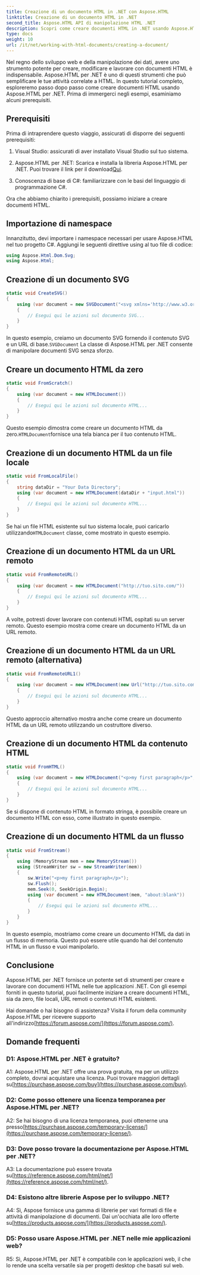 ```yaml
---
title: Creazione di un documento HTML in .NET con Aspose.HTML
linktitle: Creazione di un documento HTML in .NET
second_title: Aspose.HTML API di manipolazione HTML .NET
description: Scopri come creare documenti HTML in .NET usando Aspose.HTML, da zero o da URL. Un tutorial completo per sviluppatori web.
type: docs
weight: 10
url: /it/net/working-with-html-documents/creating-a-document/
---
```


Nel regno dello sviluppo web e della manipolazione dei dati, avere uno strumento potente per creare, modificare e lavorare con documenti HTML è indispensabile. Aspose.HTML per .NET è uno di questi strumenti che può semplificare le tue attività correlate a HTML. In questo tutorial completo, esploreremo passo dopo passo come creare documenti HTML usando Aspose.HTML per .NET. Prima di immergerci negli esempi, esaminiamo alcuni prerequisiti.

## Prerequisiti

Prima di intraprendere questo viaggio, assicurati di disporre dei seguenti prerequisiti:

1. Visual Studio: assicurati di aver installato Visual Studio sul tuo sistema.

2. Aspose.HTML per .NET: Scarica e installa la libreria Aspose.HTML per .NET. Puoi trovare il link per il download[Qui](https://releases.aspose.com/html/net/).

3. Conoscenza di base di C#: familiarizzare con le basi del linguaggio di programmazione C#.

Ora che abbiamo chiarito i prerequisiti, possiamo iniziare a creare documenti HTML.

## Importazione di namespace

Innanzitutto, devi importare i namespace necessari per usare Aspose.HTML nel tuo progetto C#. Aggiungi le seguenti direttive using al tuo file di codice:

```csharp
using Aspose.Html.Dom.Svg;
using Aspose.Html;
```

## Creazione di un documento SVG

```csharp
static void CreateSVG()
{
    using (var document = new SVGDocument("<svg xmlns='http://www.w3.org/2000/svg'><circle cx='50' cy='50' r='40'/></svg>", "about:blank"))
    {
        // Esegui qui le azioni sul documento SVG...
    }
}
```

 In questo esempio, creiamo un documento SVG fornendo il contenuto SVG e un URL di base.`SVGDocument` La classe di Aspose.HTML per .NET consente di manipolare documenti SVG senza sforzo.

## Creare un documento HTML da zero

```csharp
static void FromScratch()
{
    using (var document = new HTMLDocument())
    {
        // Esegui qui le azioni sul documento HTML...
    }
}
```

 Questo esempio dimostra come creare un documento HTML da zero.`HTMLDocument`fornisce una tela bianca per il tuo contenuto HTML.

## Creazione di un documento HTML da un file locale

```csharp
static void FromLocalFile()
{
    string dataDir = "Your Data Directory";
    using (var document = new HTMLDocument(dataDir + "input.html"))
    {
        // Esegui qui le azioni sul documento HTML...
    }
}
```

 Se hai un file HTML esistente sul tuo sistema locale, puoi caricarlo utilizzando`HTMLDocument` classe, come mostrato in questo esempio.

## Creazione di un documento HTML da un URL remoto

```csharp
static void FromRemoteURL()
{
    using (var document = new HTMLDocument("http://tuo.sito.com/"))
    {
        // Esegui qui le azioni sul documento HTML...
    }
}
```

A volte, potresti dover lavorare con contenuti HTML ospitati su un server remoto. Questo esempio mostra come creare un documento HTML da un URL remoto.

## Creazione di un documento HTML da un URL remoto (alternativa)

```csharp
static void FromRemoteURL1()
{
    using (var document = new HTMLDocument(new Url("http://tuo.sito.com/")))
    {
        // Esegui qui le azioni sul documento HTML...
    }
}
```

Questo approccio alternativo mostra anche come creare un documento HTML da un URL remoto utilizzando un costruttore diverso.

## Creazione di un documento HTML da contenuto HTML

```csharp
static void FromHTML()
{
    using (var document = new HTMLDocument("<p>my first paragraph</p>", "."))
    {
        // Esegui qui le azioni sul documento HTML...
    }
}
```

Se si dispone di contenuto HTML in formato stringa, è possibile creare un documento HTML con esso, come illustrato in questo esempio.

## Creazione di un documento HTML da un flusso

```csharp
static void FromStream()
{
    using (MemoryStream mem = new MemoryStream())
    using (StreamWriter sw = new StreamWriter(mem))
    {
        sw.Write("<p>my first paragraph</p>");
        sw.Flush();
        mem.Seek(0, SeekOrigin.Begin);
        using (var document = new HTMLDocument(mem, "about:blank"))
        {
            // Esegui qui le azioni sul documento HTML...
        }
    }
}
```

In questo esempio, mostriamo come creare un documento HTML da dati in un flusso di memoria. Questo può essere utile quando hai del contenuto HTML in un flusso e vuoi manipolarlo.

## Conclusione

Aspose.HTML per .NET fornisce un potente set di strumenti per creare e lavorare con documenti HTML nelle tue applicazioni .NET. Con gli esempi forniti in questo tutorial, puoi facilmente iniziare a creare documenti HTML, sia da zero, file locali, URL remoti o contenuti HTML esistenti.

 Hai domande o hai bisogno di assistenza? Visita il forum della community Aspose.HTML per ricevere supporto all'indirizzo[https://forum.aspose.com/](https://forum.aspose.com/).

## Domande frequenti

### D1: Aspose.HTML per .NET è gratuito?
 A1: Aspose.HTML per .NET offre una prova gratuita, ma per un utilizzo completo, dovrai acquistare una licenza. Puoi trovare maggiori dettagli su[https://purchase.aspose.com/buy](https://purchase.aspose.com/buy).

### D2: Come posso ottenere una licenza temporanea per Aspose.HTML per .NET?
 A2: Se hai bisogno di una licenza temporanea, puoi ottenerne una presso[https://purchase.aspose.com/temporary-license/](https://purchase.aspose.com/temporary-license/).

### D3: Dove posso trovare la documentazione per Aspose.HTML per .NET?
A3: La documentazione può essere trovata su[https://reference.aspose.com/html/net/](https://reference.aspose.com/html/net/).

### D4: Esistono altre librerie Aspose per lo sviluppo .NET?
 A4: Sì, Aspose fornisce una gamma di librerie per vari formati di file e attività di manipolazione di documenti. Dai un'occhiata alle loro offerte su[https://products.aspose.com/](https://products.aspose.com/).

### D5: Posso usare Aspose.HTML per .NET nelle mie applicazioni web?
R5: Sì, Aspose.HTML per .NET è compatibile con le applicazioni web, il che lo rende una scelta versatile sia per progetti desktop che basati sul web.
